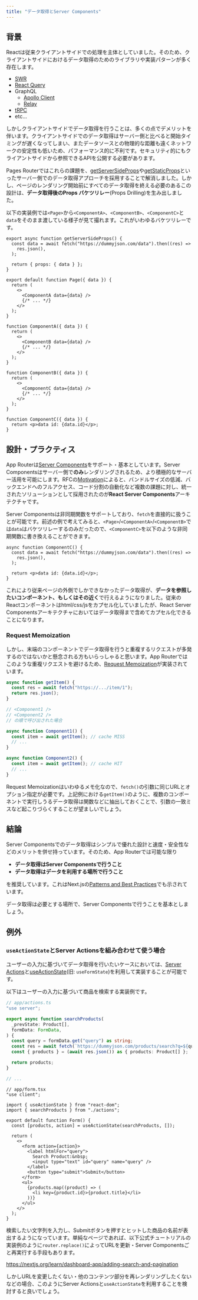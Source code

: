 ```yaml
---
title: "データ取得とServer Components"
---
```


## 背景

Reactは従来クライアントサイドでの処理を主体としていました。そのため、クライアントサイドにおけるデータ取得のためのライブラリや実装パターンが多く存在します。

- [SWR](https://swr.vercel.app/)
- [React Query](https://react-query.tanstack.com/)
- GraphQL
  - [Apollo Client](https://www.apollographql.com/docs/react/)
  - [Relay](https://relay.dev/)
- [tRPC](https://trpc.io/)
- etc...

しかしクライアントサイドでデータ取得を行うことは、多くの点でデメリットを伴います。クライアントサイドでのデータ取得はサーバー側と比べると開始タイミングが遅くなってしまい、またデータソースとの物理的な距離も遠くネットワークの安定性も低いため、パフォーマンス的に不利です。セキュリティ的にもクライアントサイドから参照できるAPIを公開する必要があります。

Pages Routerではこれらの課題を、[getServerSideProps](https://nextjs.org/docs/pages/building-your-application/data-fetching/get-server-side-props)や[getStaticProps](https://nextjs.org/docs/pages/building-your-application/data-fetching/get-static-props)といったサーバー側でのデータ取得アプローチを採用することで解消しました。しかし、ページのレンダリング開始前にすべてのデータ取得を終える必要のあるこの設計は、**データ取得後のProps バケツリレー**(Props Drilling)を生み出しました。

以下の実装例では`<Page>`から`<ComponentA>`、`<ComponentB>`、`<ComponentC>`と`data`をそのまま渡している様子が見て撮れます。これがいわゆるバケツリレーです。

```tsx
export async function getServerSideProps() {
  const data = await fetch("https://dummyjson.com/data").then((res) =>
    res.json(),
  );

  return { props: { data } };
}

export default function Page({ data }) {
  return (
    <>
      <ComponentA data={data} />
      {/* ... */}
    </>
  );
}

function ComponentA({ data }) {
  return (
    <>
      <ComponentB data={data} />
      {/* ... */}
    </>
  );
}

function ComponentB({ data }) {
  return (
    <>
      <ComponentC data={data} />
      {/* ... */}
    </>
  );
}

function ComponentC({ data }) {
  return <p>data id: {data.id}</p>;
}
```

## 設計・プラクティス

App Routerは[Server Components](https://nextjs.org/docs/app/building-your-application/rendering/server-components)をサポート・基本としています。Server Componentsはサーバー側で**のみ**レンダリングされるため、より積極的なサーバー活用を可能にします。RFCの[Motivation](https://github.com/reactjs/rfcs/blob/main/text/0188-server-components.md#motivation)によると、バンドルサイズの低減、バックエンドへのフルアクセス、コード分割の自動化など複数の課題に対し、統一されたソリューションとして採用されたのが**React Server Components**アーキテクチャです。

Server Componentsは非同期関数をサポートしており、`fetch`を直接的に扱うことが可能です。前述の例で考えてみると、`<Page>`/`<ComponentA>`/`<ComponentB>`では`data`はバケツリレーするのみだったので、`<ComponentC>`を以下のような非同期関数に書き換えることができます。

```tsx
async function ComponentC() {
  const data = await fetch("https://dummyjson.com/data").then((res) =>
    res.json(),
  );

  return <p>data id: {data.id}</p>;
}
```

これにより従来ページの外側でしかできなかったデータ取得が、**データを参照したいコンポーネント、もしくはその近く**で行えるようになりました。従来のReactコンポーネントはhtml/css/jsをカプセル化していましたが、React Server Componentsアーキテクチャにおいてはデータ取得まで含めてカプセル化できることになります。

### Request Memoization

しかし、末端のコンポーネントでデータ取得を行うと重複するリクエストが多発するのではないかと懸念される方もいらっしゃると思います。App Routerではこのような重複リクエストを避けるため、[Request Memoization](https://nextjs.org/docs/app/building-your-application/caching#request-memoization)が実装されています。

```ts
async function getItem() {
  const res = await fetch("https://.../item/1");
  return res.json();
}

// <Component1 />
// <Component2 />
// の順で呼び出された場合

async function Component1() {
  const item = await getItem(); // cache MISS
  // ...
}

async function Component2() {
  const item = await getItem(); // cache HIT
  // ...
}
```

Request Memoizationはいわゆるメモ化なので、`fetch()`の引数に同じURLとオプション指定が必要です。上記例における`getItem()`のように、複数のコンポーネントで実行しうるデータ取得は関数などに抽出しておくことで、引数の一致ミスなど起こりづらくすることが望ましいでしょう。

## 結論

Server Componentsでのデータ取得はシンプルで優れた設計と速度・安全性などのメリットを併せ持っています。そのため、App Routerでは可能な限り

- **データ取得はServer Componentsで行うこと**
- **データ取得はデータを利用する場所で行うこと**

を推奨しています。これはNext.jsの[Patterns and Best Practices](https://nextjs.org/docs/app/building-your-application/data-fetching/patterns#fetching-data-on-the-server)でも示されています。

データ取得は必要とする場所で、Server Componentsで行うことを基本としましょう。

## 例外

### `useActionState`とServer Actionsを組み合わせて使う場合

ユーザーの入力に基づいてデータ取得を行いたいケースにおいては、[Server Actions](https://nextjs.org/docs/app/building-your-application/data-fetching/server-actions-and-mutations)と[useActionState](https://react.dev/reference/react/useActionState)(旧: `useFormState`)を利用して実装することが可能です。

以下はユーザーの入力に基づいて商品を検索する実装例です。

```ts
// app/actions.ts
"use server";

export async function searchProducts(
  _prevState: Product[],
  formData: FormData,
) {
  const query = formData.get("query") as string;
  const res = await fetch(`https://dummyjson.com/products/search?q=${query}`);
  const { products } = (await res.json()) as { products: Product[] };

  return products;
}

// ...
```

```tsx
// app/form.tsx
"use client";

import { useActionState } from "react-dom";
import { searchProducts } from "./actions";

export default function Form() {
  const [products, action] = useActionState(searchProducts, []);

  return (
    <>
      <form action={action}>
        <label htmlFor="query">
          Search Product:&nbsp;
          <input type="text" id="query" name="query" />
        </label>
        <button type="submit">Submit</button>
      </form>
      <ul>
        {products.map((product) => (
          <li key={product.id}>{product.title}</li>
        ))}
      </ul>
    </>
  );
}
```

検索したい文字列を入力し、Submitボタンを押すとヒットした商品の名前が表出するようになっています。単純なページであれば、以下公式チュートリアルの実装例のように`router.replace()`によってURLを更新・Server Componentsごと再実行する手段もあります。

https://nextjs.org/learn/dashboard-app/adding-search-and-pagination

しかしURLを変更したくない・他のコンテンツ部分を再レンダリングしたくないなどの場合、このようにServer Actionsと`useActionState`を利用することを検討すると良いでしょう。
